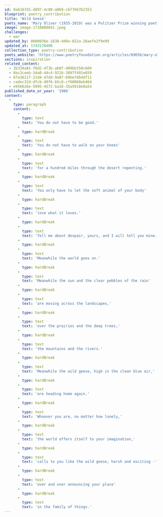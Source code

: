 ```yaml
---
id: 8a6167d1-d897-4c80-a069-cb77667b2353
blueprint: poetry_contribution
title: 'Wild Geese'
poets_name: 'Mary Oliver (1935-2019) was a Pulitzer Prize winning poet.'
image: image-1718800841.jpeg
challenges:
  - war
updated_by: 0800036e-1638-4d6e-822a-26aefe2f9e99
updated_at: 1743176408
collection_type: poetry-contribution
poets_website: 'https://www.poetryfoundation.org/articles/69656/mary-oliver-and-the-nature-esque'
sections: inspiration
related_content:
  - 3b334a81-f6d2-4f3b-ab0f-d09bb350cb09
  - 0ac2ceeb-3da0-44c4-921b-3897f491e659
  - 67a3611f-21d4-47dd-9a87-89be7db4df11
  - cadec32d-dfcb-49f6-b5c8-cf60068eb464
  - e956626e-5095-4572-ba16-35a5918e8a54
published_date_or_year: '1986'
content:
  -
    type: paragraph
    content:
      -
        type: text
        text: 'You do not have to be good.'
      -
        type: hardBreak
      -
        type: text
        text: 'You do not have to walk on your knees'
      -
        type: hardBreak
      -
        type: text
        text: 'for a hundred miles through the desert repenting.'
      -
        type: hardBreak
      -
        type: text
        text: 'You only have to let the soft animal of your body'
      -
        type: hardBreak
      -
        type: text
        text: 'love what it loves.'
      -
        type: hardBreak
      -
        type: text
        text: 'Tell me about despair, yours, and I will tell you mine.'
      -
        type: hardBreak
      -
        type: text
        text: 'Meanwhile the world goes on.'
      -
        type: hardBreak
      -
        type: text
        text: 'Meanwhile the sun and the clear pebbles of the rain'
      -
        type: hardBreak
      -
        type: text
        text: 'are moving across the landscapes,'
      -
        type: hardBreak
      -
        type: text
        text: 'over the prairies and the deep trees,'
      -
        type: hardBreak
      -
        type: text
        text: 'the mountains and the rivers.'
      -
        type: hardBreak
      -
        type: text
        text: 'Meanwhile the wild geese, high in the clean blue air,'
      -
        type: hardBreak
      -
        type: text
        text: 'are heading home again.'
      -
        type: hardBreak
      -
        type: text
        text: 'Whoever you are, no matter how lonely,'
      -
        type: hardBreak
      -
        type: text
        text: 'the world offers itself to your imagination,'
      -
        type: hardBreak
      -
        type: text
        text: 'calls to you like the wild geese, harsh and exciting -'
      -
        type: hardBreak
      -
        type: text
        text: 'over and over announcing your place'
      -
        type: hardBreak
      -
        type: text
        text: 'in the family of things.'
---
```

